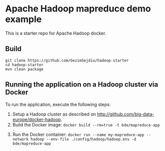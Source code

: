 # Apache Hadoop mapreduce demo example
This is a starter repo for Apache Hadoop docker.

## Build
```
git clone https://github.com/GezimSejdiu/hadoop-starter
cd hadoop-starter
mvn clean package
```

## Running the application on a Hadoop cluster via Docker

To run the application, execute the following steps:

1. Setup a Hadoop cluster as described on http://github.com/big-data-europe/docker-hadoop.
2. Build the Docker image:
`docker build --rm=true -t bde/mapreduce-app .`
3. Run the Docker container:
`docker run --name my-mapreduce-app --network hadoop --env-file ./config/hadoop/hadoop.env -d bde/mapreduce-app`
